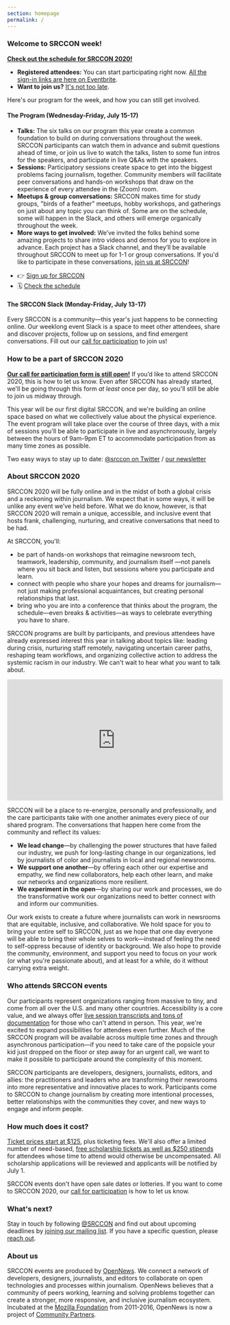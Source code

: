 ```yaml
--- 
section: homepage
permalink: /
---
```


### Welcome to SRCCON week!

**[Check out the schedule for SRCCON 2020!](/schedule)**

* **Registered attendees:** You can start participating right now. [All the sign-in links are here on Eventbrite](https://2020.srccon.org/signin).
* **Want to join us?** [It's not too late](/participation/form). 

Here's our program for the week, and how you can still get involved.

#### The Program (Wednesday-Friday, July 15-17)

* **Talks:** The six talks on our program this year create a common foundation to build on during conversations throughout the week. SRCCON participants can watch them in advance and submit questions ahead of time, or join us live to watch the talks, listen to some fun intros for the speakers, and participate in live Q&As with the speakers.
* **Sessions:** Participatory sessions create space to get into the biggest problems facing journalism, together. Community members will facilitate peer conversations and hands-on workshops that draw on the experience of every attendee in the (Zoom) room.
* **Meetups & group conversations:** SRCCON makes time for study groups, "birds of a feather" meetups, hobby workshops, and gatherings on just about any topic you can think of. Some are on the schedule, some will happen in the Slack, and others will emerge organically throughout the week.
* **More ways to get involved:** We’ve invited the folks behind some amazing projects to share intro videos and demos for you to explore in advance. Each project has a Slack channel, and they’ll be available throughout SRCCON to meet up for 1-1 or group conversations. If you'd like to participate in these conversations, [join us at SRCCON](/participation/form)!

<ul class="action-links">
    <li>👉 <a href="/participation/form">Sign up for SRCCON</a></li>
    <li>🗓 <a href="/schedule">Check the schedule</a></li>
</ul>

#### The SRCCON Slack (Monday-Friday, July 13-17)

Every SRCCON is a community—this year's just happens to be connecting online. Our weeklong event Slack is a space to meet other attendees, share and discover projects, follow up on sessions, and find emergent conversations. Fill out our [call for participation](/participation/form) to join us!

### How to be a part of SRCCON 2020

**[Our call for participation form is still open!](/participation/form)** If you’d like to attend SRCCON 2020, this is how to let us know. Even after SRCCON has already started, we'll be going through this form _at least_ once per day, so you'll still be able to join us midway through.

This year will be our first digital SRCCON, and we're building an online space based on what we collectively value about the physical experience. The event program will take place over the course of three days, with a mix of sessions you'll be able to participate in live and asynchronously, largely between the hours of 9am-9pm ET to accommodate participation from as many time zones as possible.

Two easy ways to stay up to date: [@srccon on Twitter](https://twitter.com/srccon) / [our newsletter](https://opennews.us5.list-manage.com/subscribe?u=71c95e9a43708843d2fdc1f09&id=996e9290cc)

### About SRCCON 2020

SRCCON 2020 will be fully online and in the midst of both a global crisis and a reckoning within journalism. We expect that in some ways, it will be unlike any event we’ve held before. What we do know, however, is that SRCCON 2020 will remain a unique, accessible, and inclusive event that hosts frank, challenging, nurturing, and creative conversations that need to be had.

At SRCCON, you'll:

* be part of hands-on workshops that reimagine newsroom tech, teamwork, leadership, community, and journalism itself —not panels where you sit back and listen, but sessions where you participate and learn.
* connect with people who share your hopes and dreams for journalism—not just making professional acquaintances, but creating personal relationships that last.
* bring who you are into a conference that thinks about the program, the schedule—even breaks & activities—as ways to celebrate everything you have to share.

SRCCON programs are built by participants, and previous attendees have already expressed interest this year in talking about topics like: leading during crisis, nurturing staff remotely, navigating uncertain career paths, reshaping team workflows, and organizing collective action to address the systemic racism in our industry. We can't wait to hear what _you_ want to talk about.

<style>.embed-container { position: relative; padding-bottom: 56.25%; height: 0; overflow: hidden; max-width: 100%; margin-bottom: 1em; } .embed-container iframe, .embed-container object, .embed-container embed { position: absolute; top: 0; left: 0; width: 100%; height: 100%; }</style><div class='embed-container'><iframe src='https://player.vimeo.com/video/180221748' frameborder='0' webkitAllowFullScreen mozallowfullscreen allowFullScreen></iframe></div>

SRCCON will be a place to re-energize, personally and professionally, and the care participants take with one another animates every piece of our shared program. The conversations that happen here come from the community and reflect its values:

* **We lead change**—by challenging the power structures that have failed our industry, we push for long-lasting change in our organizations, led by journalists of color and journalists in local and regional newsrooms.
* **We support one another**—by offering each other our expertise and empathy, we find new collaborators, help each other learn, and make our networks and organizations more resilient.
* **We experiment in the open**—by sharing our work and processes, we do the transformative work our organizations need to better connect with and inform our communities.

Our work exists to create a future where journalists can work in newsrooms that are equitable, inclusive, and collaborative. We hold space for you to bring your entire self to SRCCON, just as we hope that one day everyone will be able to bring their whole selves to work—instead of feeling the need to self-oppress because of identity or background. We also hope to provide the community, environment, and support you need to focus on your work (or what you're passionate about), and at least for a while, do it without carrying extra weight.

### Who attends SRCCON events

Our participants represent organizations ranging from massive to tiny, and come from all over the U.S. and many other countries. Accessibility is a core value, and we always offer [live session transcripts and tons of documentation](https://2019.srccon.org/documentation/) for those who can't attend in person. This year, we're excited to expand possibilities for attendees even further. Much of the SRCCON program will be available across multiple time zones and through asynchronous participation—if you need to take care of the popsicle your kid just dropped on the floor or step away for an urgent call, we want to make it possible to participate around the complexity of this moment.

SRCCON participants are developers, designers, journalists, editors, and allies: the practitioners and leaders who are transforming their newsrooms into more representative and innovative places to work. Participants come to SRCCON to change journalism by creating more intentional processes, better relationships with the communities they cover, and new ways to engage and inform people.

### How much does it cost?

[Ticket prices start at $125](/attendees/#tickets), plus ticketing fees. We'll also offer a limited number of need-based, [free scholarship tickets as well as $250 stipends](/scholarships) for attendees whose time to attend would otherwise be uncompensated. All scholarship applications will be reviewed and applicants will be notified by July 1.

SRCCON events don't have open sale dates or lotteries. If you want to come to SRCCON 2020, our [call for participation](/participation/form) is how to let us know.

### What's next?

Stay in touch by following [@SRCCON](https://twitter.com/srccon) and find out about upcoming deadlines by [joining our mailing list](http://eepurl.com/czSVTL). If you have a specific question, please [reach out](mailto:srccon@opennews.org).

### About us

SRCCON events are produced by [OpenNews](https://opennews.org). We connect a network of developers, designers, journalists, and editors to collaborate on open technologies and processes within journalism. OpenNews believes that a community of peers working, learning and solving problems together can create a stronger, more responsive, and inclusive journalism ecosystem. Incubated at the [Mozilla Foundation](https://www.mozilla.org/en-US/foundation/) from 2011-2016, OpenNews is now a project of [Community Partners](http://communitypartners.org/).
